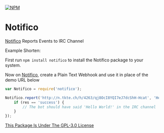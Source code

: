 [![NPM](https://nodei.co/npm/notifico.png?downloads=true&downloadRank=true&stars=true)](https://npmjs.com/package/notifico/)

# Notifico
[Notifico](http://n.tkte.ch/) Reports Events to IRC Channel

Example Shorten:

First run ```npm install notifico``` to install the Notifico package to your system.

Now on [Notifico](http://n.tkte.ch/), create a Plain Text Webhook and use it in place of the demo URL below

```javascript
var Notifico = require('notifico');

Notifico.report('http://n.tkte.ch/h/4263/qj8OcI8YQI7eJ7dcShH-Hcat', 'Hello World!', function(res) {
	if (res == 'success') {
		// The bot should have said 'Hello World!' in the IRC channel
	}
});
```

[This Package Is Under The GPL-3.0 License](https://raw.githubusercontent.com/AlphaT3ch/Notifico-npm/master/LICENSE.txt)
